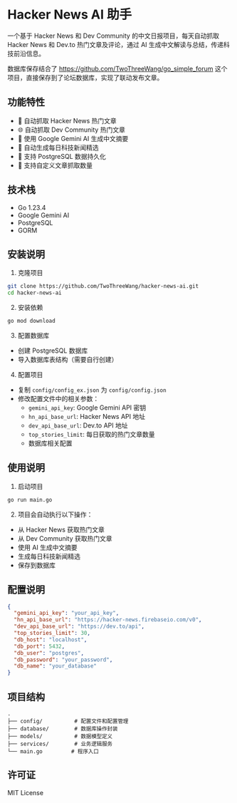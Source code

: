 # Hacker News AI 助手

一个基于 Hacker News 和 Dev Community 的中文日报项目，每天自动抓取 Hacker News 和 Dev.to 热门文章及评论，通过 AI 生成中文解读与总结，传递科技前沿信息。

数据库保存结合了 https://github.com/TwoThreeWang/go_simple_forum 这个项目，直接保存到了论坛数据库，实现了联动发布文章。

## 功能特性

- 🔄 自动抓取 Hacker News 热门文章
- 🌐 自动抓取 Dev Community 热门文章
- 🤖 使用 Google Gemini AI 生成中文摘要
- 📝 自动生成每日科技新闻精选
- 💾 支持 PostgreSQL 数据持久化
- 🎯 支持自定义文章抓取数量

## 技术栈

- Go 1.23.4
- Google Gemini AI
- PostgreSQL
- GORM

## 安装说明

1. 克隆项目
```bash
git clone https://github.com/TwoThreeWang/hacker-news-ai.git
cd hacker-news-ai
```

2. 安装依赖
```bash
go mod download
```

3. 配置数据库
- 创建 PostgreSQL 数据库
- 导入数据库表结构（需要自行创建）

4. 配置项目
- 复制 `config/config_ex.json` 为 `config/config.json`
- 修改配置文件中的相关参数：
  - `gemini_api_key`: Google Gemini API 密钥
  - `hn_api_base_url`: Hacker News API 地址
  - `dev_api_base_url`: Dev.to API 地址
  - `top_stories_limit`: 每日获取的热门文章数量
  - 数据库相关配置

## 使用说明

1. 启动项目
```bash
go run main.go
```

2. 项目会自动执行以下操作：
- 从 Hacker News 获取热门文章
- 从 Dev Community 获取热门文章
- 使用 AI 生成中文摘要
- 生成每日科技新闻精选
- 保存到数据库

## 配置说明

```json
{
  "gemini_api_key": "your_api_key",
  "hn_api_base_url": "https://hacker-news.firebaseio.com/v0",
  "dev_api_base_url": "https://dev.to/api",
  "top_stories_limit": 30,
  "db_host": "localhost",
  "db_port": 5432,
  "db_user": "postgres",
  "db_password": "your_password",
  "db_name": "your_database"
}
```

## 项目结构

```
.
├── config/          # 配置文件和配置管理
├── database/        # 数据库操作封装
├── models/          # 数据模型定义
├── services/        # 业务逻辑服务
└── main.go         # 程序入口
```

## 许可证

MIT License
